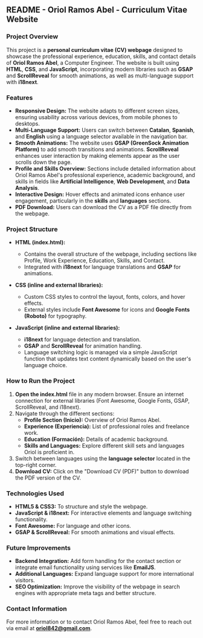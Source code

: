 ## README - Oriol Ramos Abel - Curriculum Vitae Website

### Project Overview

This project is a **personal curriculum vitae (CV) webpage** designed to showcase the professional experience, education, skills, and contact details of **Oriol Ramos Abel**, a Computer Engineer. The website is built using **HTML**, **CSS**, and **JavaScript**, incorporating modern libraries such as **GSAP** and **ScrollReveal** for smooth animations, as well as multi-language support with **i18next**.

### Features

- **Responsive Design:** The website adapts to different screen sizes, ensuring usability across various devices, from mobile phones to desktops.
- **Multi-Language Support:** Users can switch between **Catalan**, **Spanish**, and **English** using a language selector available in the navigation bar.
- **Smooth Animations:** The website uses **GSAP (GreenSock Animation Platform)** to add smooth transitions and animations. **ScrollReveal** enhances user interaction by making elements appear as the user scrolls down the page.
- **Profile and Skills Overview:** Sections include detailed information about Oriol Ramos Abel's professional experience, academic background, and skills in fields like **Artificial Intelligence**, **Web Development**, and **Data Analysis**.
- **Interactive Design:** Hover effects and animated icons enhance user engagement, particularly in the **skills** and **languages** sections.
- **PDF Download:** Users can download the CV as a PDF file directly from the webpage.

### Project Structure

- **HTML (index.html):** 
  - Contains the overall structure of the webpage, including sections like Profile, Work Experience, Education, Skills, and Contact.
  - Integrated with **i18next** for language translations and **GSAP** for animations.
  
- **CSS (inline and external libraries):** 
  - Custom CSS styles to control the layout, fonts, colors, and hover effects.
  - External styles include **Font Awesome** for icons and **Google Fonts (Roboto)** for typography.
  
- **JavaScript (inline and external libraries):**
  - **i18next** for language detection and translation.
  - **GSAP** and **ScrollReveal** for animation handling.
  - Language switching logic is managed via a simple JavaScript function that updates text content dynamically based on the user's language choice.

### How to Run the Project

1. **Open the index.html** file in any modern browser. Ensure an internet connection for external libraries (Font Awesome, Google Fonts, GSAP, ScrollReveal, and i18next).
2. Navigate through the different sections:
   - **Profile Section (Inicio):** Overview of Oriol Ramos Abel.
   - **Experience (Experiencia):** List of professional roles and freelance work.
   - **Education (Formación):** Details of academic background.
   - **Skills and Languages:** Explore different skill sets and languages Oriol is proficient in.
3. Switch between languages using the **language selector** located in the top-right corner.
4. **Download CV:** Click on the "Download CV (PDF)" button to download the PDF version of the CV.

### Technologies Used

- **HTML5 & CSS3:** To structure and style the webpage.
- **JavaScript & i18next:** For interactive elements and language switching functionality.
- **Font Awesome:** For language and other icons.
- **GSAP & ScrollReveal:** For smooth animations and visual effects.
  
### Future Improvements

- **Backend Integration:** Add form handling for the contact section or integrate email functionality using services like **EmailJS**.
- **Additional Languages:** Expand language support for more international visitors.
- **SEO Optimization:** Improve the visibility of the webpage in search engines with appropriate meta tags and better structure.

### Contact Information

For more information or to contact Oriol Ramos Abel, feel free to reach out via email at **oriol842@gmail.com**.

